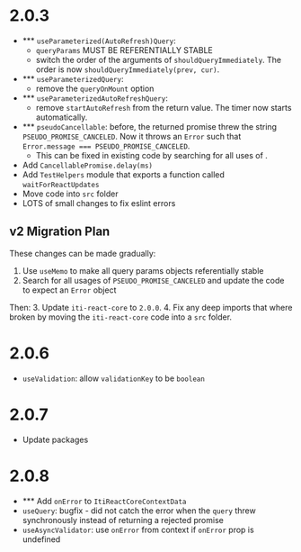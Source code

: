 ﻿# 2.0.3

- \*\*\* `useParameterized(AutoRefresh)Query`:
    - `queryParams` MUST BE REFERENTIALLY STABLE
    - switch the order of the arguments of `shouldQueryImmediately`. The order is now `shouldQueryImmediately(prev, cur)`.
- \*\*\* `useParameterizedQuery`:  
    - remove the `queryOnMount` option
- \*\*\* `useParameterizedAutoRefreshQuery`:
    - remove `startAutoRefresh` from the return value. The timer now starts automatically.
- \*\*\* `pseudoCancellable`: before, the returned promise threw the string `PSEUDO_PROMISE_CANCELED`. Now it throws an `Error` such that `Error.message === PSEUDO_PROMISE_CANCELED`.  
    - This can be fixed in existing code by searching for all uses of .
- Add `CancellablePromise.delay(ms)`
- Add `TestHelpers` module that exports a function called `waitForReactUpdates`
- Move code into `src` folder
- LOTS of small changes to fix eslint errors

## v2 Migration Plan

These changes can be made gradually:  
1. Use `useMemo` to make all query params objects referentially stable
2. Search for all usages of `PSEUDO_PROMISE_CANCELED` and update the code to expect an `Error` object

Then:
3. Update `iti-react-core` to `2.0.0`.
4. Fix any deep imports that where broken by moving the `iti-react-core` code into a `src` folder.

# 2.0.6

- `useValidation`: allow `validationKey` to be `boolean`

# 2.0.7

- Update packages

# 2.0.8

- \*\*\* Add `onError` to `ItiReactCoreContextData`
- `useQuery`: bugfix - did not catch the error when the `query` threw synchronously instead of returning a rejected promise
- `useAsyncValidator`: use `onError` from context if `onError` prop is undefined